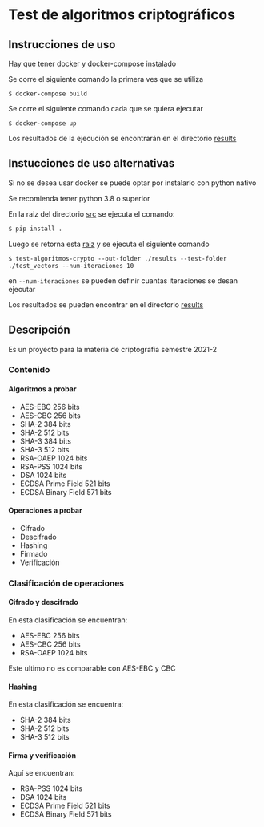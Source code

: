 # Test de algoritmos criptográficos

## Instrucciones de uso 

Hay que tener docker y docker-compose instalado

Se corre el siguiente comando la primera ves que se utiliza
```
$ docker-compose build
```

Se corre el siguiente comando cada que se quiera ejecutar
```
$ docker-compose up
```
Los resultados de la ejecución se encontrarán en el directorio [results](./results)

## Instucciones de uso alternativas

Si no se desea usar docker se puede optar por instalarlo con python nativo 

Se recomienda tener python 3.8 o superior

En la raiz del directorio [src](src) se ejecuta el comando:

```bash
$ pip install .
```

Luego se retorna esta [raiz](/)  y se ejecuta el siguiente comando 

```
$ test-algoritmos-crypto --out-folder ./results --test-folder ./test_vectors --num-iteraciones 10
```
en `--num-iteraciones` se pueden definir cuantas iteraciones se desan ejecutar

Los resultados se pueden encontrar en el directorio [results](results/)

## Descripción

Es un proyecto para la materia de criptografía semestre 2021-2

### Contenido

#### Algoritmos a probar

* AES-EBC 256 bits
* AES-CBC 256 bits
* SHA-2 384 bits
* SHA-2 512 bits
* SHA-3 384 bits
* SHA-3 512 bits
* RSA-OAEP 1024 bits
* RSA-PSS 1024 bits
* DSA 1024 bits
* ECDSA Prime Field 521 bits
* ECDSA Binary Field 571 bits

#### Operaciones a probar

* Cifrado
* Descifrado
* Hashing
* Firmado
* Verificación

### Clasificación de operaciones

#### Cifrado y descifrado

En esta clasificación se encuentran:

* AES-EBC 256 bits
* AES-CBC 256 bits
* RSA-OAEP 1024 bits

Este ultimo no es comparable con AES-EBC y CBC

#### Hashing

En esta clasificación se encuentra:

* SHA-2 384 bits
* SHA-2 512 bits
* SHA-3 512 bits

#### Firma y verificación

Aquí se encuentran:

* RSA-PSS 1024 bits
* DSA 1024 bits
* ECDSA Prime Field 521 bits
* ECDSA Binary Field 571 bits
